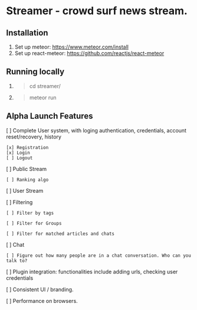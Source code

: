 # Streamer - crowd surf news stream.

## Installation

1. Set up meteor: https://www.meteor.com/install
2. Set up react-meteor: https://github.com/reactjs/react-meteor

## Running locally

1. > cd streamer/
2. > meteor run

## Alpha Launch Features

[ ] Complete User system, with loging authentication, credentials, account reset/recovery, history

 	[x] Registration
	[x] Login
	[ ] Logout

[ ] Public Stream

    [ ] Ranking algo

[ ] User Stream

[ ] Filtering

    [ ] Filter by tags

    [ ] Filter for Groups

    [ ] Filter for matched articles and chats

[ ] Chat

    [ ] Figure out how many people are in a chat conversation. Who can you talk to?

[ ] Plugin integration: functionalities include adding urls, checking user credentials

[ ] Consistent UI / branding.

[ ] Performance on browsers.


